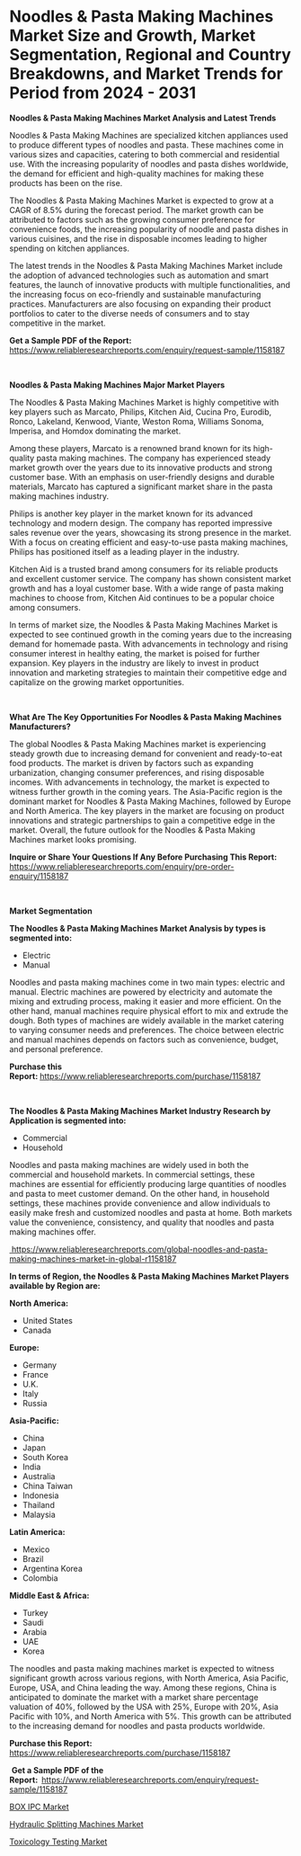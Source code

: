 <p><h1>Noodles & Pasta Making Machines Market Size and Growth, Market Segmentation, Regional and Country Breakdowns, and Market Trends for Period from 2024 -  2031</h1></p><p><strong>Noodles & Pasta Making Machines Market Analysis and Latest Trends</strong></p>
<p><p>Noodles & Pasta Making Machines are specialized kitchen appliances used to produce different types of noodles and pasta. These machines come in various sizes and capacities, catering to both commercial and residential use. With the increasing popularity of noodles and pasta dishes worldwide, the demand for efficient and high-quality machines for making these products has been on the rise.</p><p>The Noodles & Pasta Making Machines Market is expected to grow at a CAGR of 8.5% during the forecast period. The market growth can be attributed to factors such as the growing consumer preference for convenience foods, the increasing popularity of noodle and pasta dishes in various cuisines, and the rise in disposable incomes leading to higher spending on kitchen appliances.</p><p>The latest trends in the Noodles & Pasta Making Machines Market include the adoption of advanced technologies such as automation and smart features, the launch of innovative products with multiple functionalities, and the increasing focus on eco-friendly and sustainable manufacturing practices. Manufacturers are also focusing on expanding their product portfolios to cater to the diverse needs of consumers and to stay competitive in the market.</p></p>
<p><strong>Get a Sample PDF of the Report:&nbsp;</strong> <a href="https://www.reliableresearchreports.com/enquiry/request-sample/1158187">https://www.reliableresearchreports.com/enquiry/request-sample/1158187</a></p>
<p>&nbsp;</p>
<p><strong>Noodles & Pasta Making Machines Major Market Players</strong></p>
<p><p>The Noodles & Pasta Making Machines Market is highly competitive with key players such as Marcato, Philips, Kitchen Aid, Cucina Pro, Eurodib, Ronco, Lakeland, Kenwood, Viante, Weston Roma, Williams Sonoma, Imperisa, and Homdox dominating the market.</p><p>Among these players, Marcato is a renowned brand known for its high-quality pasta making machines. The company has experienced steady market growth over the years due to its innovative products and strong customer base. With an emphasis on user-friendly designs and durable materials, Marcato has captured a significant market share in the pasta making machines industry.</p><p>Philips is another key player in the market known for its advanced technology and modern design. The company has reported impressive sales revenue over the years, showcasing its strong presence in the market. With a focus on creating efficient and easy-to-use pasta making machines, Philips has positioned itself as a leading player in the industry.</p><p>Kitchen Aid is a trusted brand among consumers for its reliable products and excellent customer service. The company has shown consistent market growth and has a loyal customer base. With a wide range of pasta making machines to choose from, Kitchen Aid continues to be a popular choice among consumers.</p><p>In terms of market size, the Noodles & Pasta Making Machines Market is expected to see continued growth in the coming years due to the increasing demand for homemade pasta. With advancements in technology and rising consumer interest in healthy eating, the market is poised for further expansion. Key players in the industry are likely to invest in product innovation and marketing strategies to maintain their competitive edge and capitalize on the growing market opportunities.</p></p>
<p>&nbsp;</p>
<p><strong>What Are The Key Opportunities For Noodles & Pasta Making Machines Manufacturers?</strong></p>
<p><p>The global Noodles & Pasta Making Machines market is experiencing steady growth due to increasing demand for convenient and ready-to-eat food products. The market is driven by factors such as expanding urbanization, changing consumer preferences, and rising disposable incomes. With advancements in technology, the market is expected to witness further growth in the coming years. The Asia-Pacific region is the dominant market for Noodles & Pasta Making Machines, followed by Europe and North America. The key players in the market are focusing on product innovations and strategic partnerships to gain a competitive edge in the market. Overall, the future outlook for the Noodles & Pasta Making Machines market looks promising.</p></p>
<p><strong>Inquire or Share Your Questions If Any Before Purchasing This Report:</strong> <a href="https://www.reliableresearchreports.com/enquiry/pre-order-enquiry/1158187">https://www.reliableresearchreports.com/enquiry/pre-order-enquiry/1158187</a></p>
<p>&nbsp;</p>
<p><strong>Market Segmentation</strong></p>
<p><strong>The Noodles & Pasta Making Machines Market Analysis by types is segmented into:</strong></p>
<p><ul><li>Electric</li><li>Manual</li></ul></p>
<p><p>Noodles and pasta making machines come in two main types: electric and manual. Electric machines are powered by electricity and automate the mixing and extruding process, making it easier and more efficient. On the other hand, manual machines require physical effort to mix and extrude the dough. Both types of machines are widely available in the market catering to varying consumer needs and preferences. The choice between electric and manual machines depends on factors such as convenience, budget, and personal preference.</p></p>
<p><strong>Purchase this Report:&nbsp;</strong><a href="https://www.reliableresearchreports.com/purchase/1158187">https://www.reliableresearchreports.com/purchase/1158187</a></p>
<p>&nbsp;</p>
<p><strong>The Noodles & Pasta Making Machines Market Industry Research by Application is segmented into:</strong></p>
<p><ul><li>Commercial</li><li>Household</li></ul></p>
<p><p>Noodles and pasta making machines are widely used in both the commercial and household markets. In commercial settings, these machines are essential for efficiently producing large quantities of noodles and pasta to meet customer demand. On the other hand, in household settings, these machines provide convenience and allow individuals to easily make fresh and customized noodles and pasta at home. Both markets value the convenience, consistency, and quality that noodles and pasta making machines offer.</p></p>
<p><a href="https://www.reliableresearchreports.com/global-noodles-and-pasta-making-machines-market-in-global-r1158187">&nbsp;https://www.reliableresearchreports.com/global-noodles-and-pasta-making-machines-market-in-global-r1158187</a></p>
<p><strong>In terms of Region, the Noodles & Pasta Making Machines Market Players available by Region are:</strong></p>
<p>
    <p> <strong> North America: </strong>
        <ul>
            <li>United States</li>
            <li>Canada</li>
        </ul>
        </p> 
    <p> <strong> Europe: </strong>
        <ul>
            <li>Germany</li>
            <li>France</li>
            <li>U.K.</li>
            <li>Italy</li>
            <li>Russia</li>
        </ul>
        </p> 
    <p> <strong> Asia-Pacific: </strong>
        <ul>
            <li>China</li>
            <li>Japan</li>
            <li>South Korea</li>
            <li>India</li>
            <li>Australia</li>
            <li>China Taiwan</li>
            <li>Indonesia</li>
            <li>Thailand</li>
            <li>Malaysia</li>
        </ul>
        </p> 
    <p> <strong> Latin America: </strong>
        <ul>
            <li>Mexico</li>
            <li>Brazil</li>
            <li>Argentina Korea</li>
            <li>Colombia</li>
        </ul>
        </p> 
    <p> <strong> Middle East & Africa: </strong>
        <ul>
            <li>Turkey</li>
            <li>Saudi</li>
            <li>Arabia</li>
            <li>UAE</li>
            <li>Korea</li>
        </ul>
    </p>
    </p>
<p><p>The noodles and pasta making machines market is expected to witness significant growth across various regions, with North America, Asia Pacific, Europe, USA, and China leading the way. Among these regions, China is anticipated to dominate the market with a market share percentage valuation of 40%, followed by the USA with 25%, Europe with 20%, Asia Pacific with 10%, and North America with 5%. This growth can be attributed to the increasing demand for noodles and pasta products worldwide.</p></p>
<p><strong>Purchase this Report: </strong><a href="https://www.reliableresearchreports.com/purchase/1158187">https://www.reliableresearchreports.com/purchase/1158187</a></p>
<p>&nbsp;<strong>Get a Sample PDF of the Report:&nbsp;&nbsp;</strong><a href="https://www.reliableresearchreports.com/enquiry/request-sample/1158187">https://www.reliableresearchreports.com/enquiry/request-sample/1158187</a></p>
<p><strong></strong></p>
<p><p><a href="https://issuu.com/reportprime-2/docs/box-ipc-market-size-2030.pptx">BOX IPC Market</a></p><p><a href="https://github.com/okotobwrhuteie/Market-Research-Report-List-2/blob/main/hydraulic-splitting-machines-market.md">Hydraulic Splitting Machines Market</a></p><p><a href="https://five-trouble-98a.notion.site/Toxicology-Testing-Market-Exploring-Market-Share-Market-Trends-and-Future-Growth-dc13453dfd9f427eb3f089d49d0b4932">Toxicology Testing Market</a></p></p>
